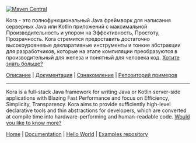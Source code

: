 [![Maven Central](https://img.shields.io/maven-central/v/ru.tinkoff.kora/common.svg)](https://central.sonatype.com/artifact/ru.tinkoff.kora/common)

Kora - это полнофункциональный Java фреймворк для написания серверных Java или Kotlin приложений с максимальной Производительность и упором на Эффективность, Простоту, Прозрачность.
Kora стремится предоставить достаточно высокоуровневые декларативные инструменты и тонкие абстракции для разработчиков,
которые на этапе компиляции преобразуются в производительный для железа и понятный для человека код. [Хотите знать больше?](https://kora-projects.github.io/kora-docs/ru/)

[Описание](https://kora-projects.github.io/kora-docs/ru/) | [Документация](https://kora-projects.github.io/kora-docs/ru/documentation/general/) | [Ознакомление](https://kora-projects.github.io/kora-docs/ru/examples/hello-world/) | [Репозиторий примеров](https://github.com/kora-projects/kora-examples)

---

Kora is a full-stack Java framework for writing Java or Kotlin server-side applications with Blazing Fast Performance and focus on Efficiency, Simplicity, Transparency.
Kora aims to provide sufficiently high-level declarative tools and thin abstractions for developers,
which are converted at compile time into hardware-performing and human-readable code. [Would you like to know more?](https://kora-projects.github.io/kora-docs/en/)

[Home](https://kora-projects.github.io/kora-docs/en/) | [Documentation](https://kora-projects.github.io/kora-docs/en/documentation/general/) | [Hello World](https://kora-projects.github.io/kora-docs/en/examples/hello-world/) | [Examples repository](https://github.com/kora-projects/kora-examples)
